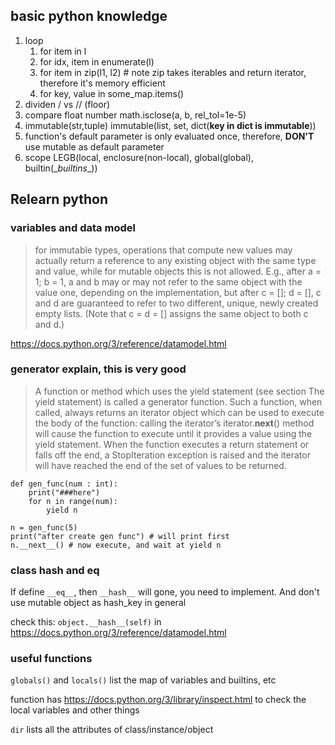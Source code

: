 ## basic python knowledge
1. loop
    1. for item in l
    2. for idx, item in enumerate(l)
    3. for item in zip(l1, l2) # note zip takes iterables and return iterator, therefore it's memory efficient
    4. for key, value in some_map.items()
2. dividen / vs // (floor)
3. compare float number math.isclose(a, b, rel_tol=1e-5)
4. immutable(str,tuple) immutable(list, set, dict(**key in dict is immutable**)) 
5. function's default parameter is only evaluated once, therefore, **DON'T** use mutable as default parameter
6. scope LEGB(local, enclosure(non-local), global(global), builtin(\__builtins__))


## Relearn python

### variables and data model
> for immutable types, operations that compute new values may actually return a reference to any existing object with the same type and value, while for mutable objects this is not allowed. E.g., after a = 1; b = 1, a and b may or may not refer to the same object with the value one, depending on the implementation, but after c = []; d = [], c and d are guaranteed to refer to two different, unique, newly created empty lists. (Note that c = d = [] assigns the same object to both c and d.)

https://docs.python.org/3/reference/datamodel.html

### generator explain, this is very good
> A function or method which uses the yield statement (see section The yield statement) is called a generator function. Such a function, when called, always returns an iterator object which can be used to execute the body of the function: calling the iterator’s iterator.__next__() method will cause the function to execute until it provides a value using the yield statement. When the function executes a return statement or falls off the end, a StopIteration exception is raised and the iterator will have reached the end of the set of values to be returned.

```
def gen_func(num : int):
    print("###here")
    for n in range(num):
        yield n
       
n = gen_func(5)
print("after create gen func") # will print first
n.__next__() # now execute, and wait at yield n
```

### class hash and eq
If define `__eq__`, then `__hash__` will gone, you need to implement. And don't use mutable object as hash_key in general

check this: `object.__hash__(self)` in https://docs.python.org/3/reference/datamodel.html

### useful functions
`globals()` and `locals()` list the map of variables and builtins, etc

function has https://docs.python.org/3/library/inspect.html to check the local variables and other things

`dir` lists all the attributes of class/instance/object


